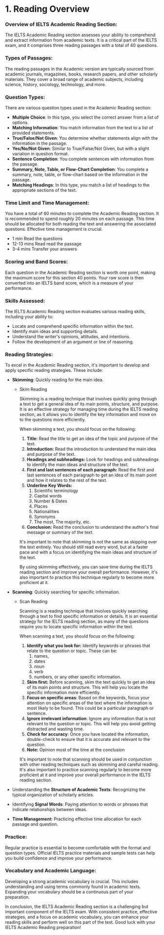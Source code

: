 # 1. Reading Overview

### **Overview of IELTS Academic Reading Section**:

The IELTS Academic Reading section assesses your ability to comprehend and extract information from academic texts. It is a critical part of the IELTS exam, and it comprises three reading passages with a total of 40 questions.

### **Types of Passages**:

The reading passages in the Academic version are typically sourced from academic journals, magazines, books, research papers, and other scholarly materials. They cover a broad range of academic subjects, including science, history, sociology, technology, and more.

### **Question Types**:

There are various question types used in the Academic Reading section:

- **Multiple Choice**: In this type, you select the correct answer from a list of options.
- **Matching Information**: You match information from the text to a list of provided statements.
- **True/False/Not Given**: You determine whether statements align with the information in the passage.
- **Yes/No/Not Given**: Similar to True/False/Not Given, but with a slight variation in question format.
- **Sentence Completion**: You complete sentences with information from the passage.
- **Summary, Note, Table, or Flow-Chart Completion**: You complete a summary, note, table, or flow-chart based on the information in the passage.
- **Matching Headings**: In this type, you match a list of headings to the appropriate sections of the text.

### **Time Limit and Time Management**:

You have a total of 60 minutes to complete the Academic Reading section. It is recommended to spend roughly 20 minutes on each passage. This time should be allocated for both reading the text and answering the associated questions. Effective time management is crucial.

- 1 min Read the questions
- 12-13 mins Read read the passage
- 3-4 mins Transfer your answers

### **Scoring and Band Scores**:

Each question in the Academic Reading section is worth one point, making the maximum score for this section 40 points. Your raw score is then converted into an IELTS band score, which is a measure of your performance.

### **Skills Assessed**:

The IELTS Academic Reading section evaluates various reading skills, including your ability to:

- Locate and comprehend specific information within the text.
- Identify main ideas and supporting details.
- Understand the writer's opinions, attitudes, and intentions.
- Follow the development of an argument or line of reasoning.

### **Reading Strategies**:

To excel in the Academic Reading section, it's important to develop and apply specific reading strategies. These include:

- **Skimming**: Quickly reading for the main idea.
    - Skim Reading
        
        Skimming is a reading technique that involves quickly going through a text to get a general idea of its main points, structure, and purpose. It is an effective strategy for managing time during the IELTS reading section, as it allows you to identify the key information and move on to the questions more efficiently.
        
        When skimming a text, you should focus on the following:
        
        1. **Title:** Read the title to get an idea of the topic and purpose of the text.
        2. **Introduction:** Read the introduction to understand the main idea and purpose of the text.
        3. **Headings and subheadings:** Look for headings and subheadings to identify the main ideas and structure of the text.
        4. **First and last sentences of each paragraph:** Read the first and last sentences of each paragraph to get an idea of its main point and how it relates to the rest of the text.
        5. **Underline Key Words:**
            1. Scientific terminology
            2. Capital words
            3. Number & Dates
            4. Places
            5. Nationalities
            6. Synonyms
            7. The most, The majority, etc. 
        6. **Conclusion:** Read the conclusion to understand the author's final message or summary of the text.
        
        It's important to note that skimming is not the same as skipping over the text entirely. You should still read every word, but at a faster pace and with a focus on identifying the main ideas and structure of the text.
        
        By using skimming effectively, you can save time during the IELTS reading section and improve your overall performance. However, it's also important to practice this technique regularly to become more proficient at it.
        
- **Scanning**: Quickly searching for specific information.
    - Scan Reading
        
        Scanning is a reading technique that involves quickly searching through a text to find specific information or details. It is an essential strategy for the IELTS reading section, as many of the questions require you to locate specific information within the text.
        
        When scanning a text, you should focus on the following:
        
        1. **Identify what you look for:** Identify keywords or phrases that relate to the question or topic. These can be:
            1. names, 
            2. dates
            3. noun
            4. verb
            5.  numbers, or any other specific information.
        2. **Skim first:** Before scanning, skim the text quickly to get an idea of its main points and structure. This will help you locate the specific information more efficiently.
        3. **Focus on specific areas**: Based on the keywords, focus your attention on specific areas of the text where the information is most likely to be found. This could be a particular paragraph or sentence.
        4. **Ignore irrelevant information**: Ignore any information that is not relevant to the question or topic. This will help you avoid getting distracted and wasting time.
        5. **Check for accuracy**: Once you have located the information, double-check to ensure that it is accurate and relevant to the question.
        6. **Note:** Opinion most of the time at the conclusion 
        
        It's important to note that scanning should be used in conjunction with other reading techniques such as skimming and careful reading. It's also important to practice scanning regularly to become more proficient at it and improve your overall performance in the IELTS reading section.
        
- Understanding the **Structure of Academic Texts**: Recognizing the typical organization of scholarly articles.
- Identifying **Signal Words**: Paying attention to words or phrases that indicate relationships between ideas.
- **Time Management**: Practicing effective time allocation for each passage and question.

### **Practice**:

Regular practice is essential to become comfortable with the format and question types. Official IELTS practice materials and sample tests can help you build confidence and improve your performance.

### **Vocabulary and Academic Language**:

Developing a strong academic vocabulary is crucial. This includes understanding and using terms commonly found in academic texts. Expanding your vocabulary should be a continuous part of your preparation.

In conclusion, the IELTS Academic Reading section is a challenging but important component of the IELTS exam. With consistent practice, effective strategies, and a focus on academic vocabulary, you can enhance your reading skills and perform well on this part of the test. Good luck with your IELTS Academic Reading preparation!